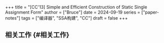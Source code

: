 +++
title = "[CC'13] Simple and Efficient Construction of Static Single Assignment Form"
author = ["Bruce"]
date = 2024-09-19
series = ["paper-notes"]
tags = ["编译器", "SSA构建", "CC"]
draft = false
+++

## 相关工作 {#相关工作}

